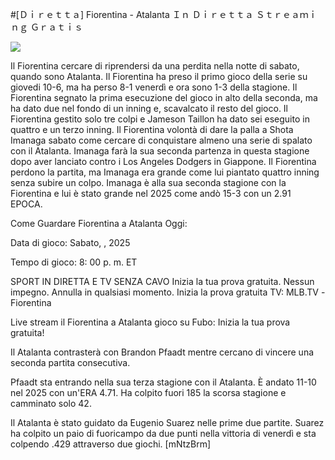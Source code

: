 #[Ｄｉｒｅｔｔａ] Fiorentina - Atalanta Ｉｎ Ｄｉｒｅｔｔａ Ｓｔｒｅａｍｉｎｇ Ｇｒａｔｉｓ  
  
  
[![](https://i.imgur.com/qSNzIqt.png)](https://movie.rssnews.media/xxCnxByKj.php)  
  
Il Fiorentina cercare di riprendersi da una perdita nella notte di sabato, quando sono Atalanta. Il Fiorentina ha preso il primo gioco della serie su giovedi 10-6, ma ha perso 8-1 venerdì e ora sono 1-3 della stagione. Il Fiorentina segnato la prima esecuzione del gioco in alto della seconda, ma ha dato due nel fondo di un inning e, scavalcato il resto del gioco. Il Fiorentina gestito solo tre colpi e Jameson Taillon ha dato sei eseguito in quattro e un terzo inning. Il Fiorentina volontà di dare la palla a Shota Imanaga sabato come cercare di conquistare almeno una serie di spalato con il Atalanta. Imanaga farà la sua seconda partenza in questa stagione dopo aver lanciato contro i Los Angeles Dodgers in Giappone. Il Fiorentina perdono la partita, ma Imanaga era grande come lui piantato quattro inning senza subire un colpo. Imanaga è alla sua seconda stagione con la Fiorentina e lui è stato grande nel 2025 come andò 15-3 con un 2.91 EPOCA.

Come Guardare Fiorentina a Atalanta Oggi:

Data di gioco: Sabato, , 2025

Tempo di gioco: 8: 00 p. m. ET

SPORT IN DIRETTA E TV SENZA CAVO
Inizia la tua prova gratuita. Nessun impegno. Annulla in qualsiasi momento.
Inizia la prova gratuita
TV: MLB.TV -Fiorentina

Live stream il Fiorentina a Atalanta gioco su Fubo: Inizia la tua prova gratuita!

Il Atalanta contrasterà con Brandon Pfaadt mentre cercano di vincere una seconda partita consecutiva.

Pfaadt sta entrando nella sua terza stagione con il Atalanta. È andato 11-10 nel 2025 con un'ERA 4.71. Ha colpito fuori 185 la scorsa stagione e camminato solo 42.

Il Atalanta è stato guidato da Eugenio Suarez nelle prime due partite. Suarez ha colpito un paio di fuoricampo da due punti nella vittoria di venerdì e sta colpendo .429 attraverso due giochi. [mNtzBrm]